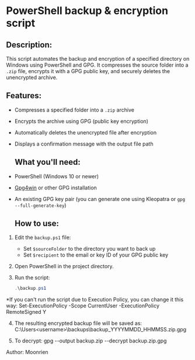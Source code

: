 # PowerShell backup & encryption script

  ## Description:

This script automates the backup and encryption of a specified directory on Windows using PowerShell and GPG. It compresses the source folder into a `.zip` file, encrypts it with a GPG public key, and securely deletes the unencrypted archive.

  ## Features:

- Compresses a specified folder into a `.zip` archive
- Encrypts the archive using GPG (public key encryption)
- Automatically deletes the unencrypted file after encryption
- Displays a confirmation message with the output file path


  ## What you'll need:

- PowerShell (Windows 10 or newer)
- [Gpg4win](https://gpg4win.org) or other GPG installation
- An existing GPG key pair (you can generate one using Kleopatra or `gpg --full-generate-key`)


  ## How to use:

1. Edit the `backup.ps1` file:
   - Set `$sourceFolder` to the directory you want to back up
   - Set `$recipient` to the email or key ID of your GPG public key

2. Open PowerShell in the project directory.

3. Run the script:
   ```powershell
   .\backup.ps1
   
*If you can't run the script due to Execution Policy, you can change it this way:
  Set-ExecutionPolicy -Scope CurrentUser -ExecutionPolicy RemoteSigned
  Y


4. The resulting encrypted backup file will be saved as:
   C:\Users\<username>\backups\backup_YYYYMMDD_HHMMSS.zip.gpg

5. To decrypt:
   gpg --output backup.zip --decrypt backup.zip.gpg


Author:
Moonrien
